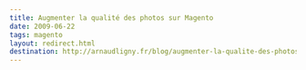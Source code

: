 ```yaml
---
title: Augmenter la qualité des photos sur Magento
date: 2009-06-22
tags: magento
layout: redirect.html
destination: http://arnaudligny.fr/blog/augmenter-la-qualite-des-photos-sur-magento/
---
```

